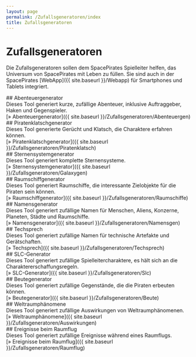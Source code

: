 ```yaml
---
layout: page
permalink: /Zufallsgeneratoren/index
title: Zufallsgeneratoren
---
```


# Zufallsgeneratoren

Die Zufallsgeneratoren sollen dem SpacePirates Spielleiter helfen, das Universum von SpacePirates mit Leben zu füllen. Sie sind auch in der SpacePirates [WebApp]({{ site.baseurl }}/Webapp) für Smartphones und Tablets integriert.

<div class="box0 clickable">
## Abenteuergenerator

<div class="box0text">Dieses Tool generiert kurze, zufällige Abenteuer, inklusive Auftraggeber, Haken und Gegenspieler.</div>
<div class="boxbottom">[&raquo; Abenteuergenerator]({{ site.baseurl }}/Zufallsgeneratoren/Abenteuergen)</div>
</div>
<div class="box0 clickable">
## Piratenklatschgenerator

<div class="box0text">Dieses Tool generierte Gerücht und Klatsch, die Charaktere erfahren können.</div>
<div class="boxbottom">[&raquo; Piratenklatschgenerator]({{ site.baseurl }}/Zufallsgeneratoren/Piratenklatsch)</div>
</div>
<div class="box0 clickable">
## Sternensystemgenerator

<div class="box0text">Dieses Tool generiert komplette Sternensysteme.</div>
<div class="boxbottom">[&raquo; Sternensystemgenerator]({{ site.baseurl }}/Zufallsgeneratoren/Galaxygen)</div>
</div>
<div class="box0 clickable">
## Raumschiffgenerator

<div class="box0text">Dieses Tool generiert Raumschiffe, die interessante Zielobjekte für die Piraten sein können.</div>
<div class="boxbottom">[&raquo; Raumschiffgenerator]({{ site.baseurl }}/Zufallsgeneratoren/Raumschiffe)</div>
</div>
<div class="box0 clickable">
## Namensgenerator

<div class="box0text">Dieses Tool generiert zufällige Namen für Menschen, Aliens, Konzerne, Planeten, Städte und Raumschiffe.</div>
<div class="boxbottom">[&raquo; Namensgenerator]({{ site.baseurl }}/Zufallsgeneratoren/Namensgen)</div>
</div>
<div class="box0 clickable">
## Techsprech

<div class="box0text">Dieses Tool generiert zufällige Namen für technische Artefakte und Gerätschaften.</div>
<div class="boxbottom">[&raquo; Techsprech]({{ site.baseurl }}/Zufallsgeneratoren/Techsprech)</div>
</div>
<div class="box0 clickable">
## SLC-Generator

<div class="box0text">Dieses Tool generiert zufällige Spielleitercharaktere, es hält sich an die Charaktererschaffungsregeln.</div>
<div class="boxbottom">[&raquo; SLC-Generator]({{ site.baseurl }}/Zufallsgeneratoren/Slc)</div>
</div>
<div class="box0 clickable">
## Beutegenerator

<div class="box0text">Dieses Tool generiert zufällige Gegenstände, die die Piraten erbeuten können.</div>
<div class="boxbottom">[&raquo; Beutegenerator]({{ site.baseurl }}/Zufallsgeneratoren/Beute)</div>
</div>
<div class="box0 clickable">
## Weltraumphänomene

<div class="box0text">Dieses Tool generiert zufällige Auswirkungen von Weltraumphänomenen.</div>
<div class="boxbottom">[&raquo; Weltraumphänomene]({{ site.baseurl }}/Zufallsgeneratoren/Auswirkungen)</div>
</div>
<div class="box0 clickable">
## Ereignisse beim Raumflug

<div class="box0text">Dieses Tool generiert zufällige Ereignisse während eines Raumflugs.</div>
<div class="boxbottom">[&raquo; Ereignisse beim Raumflug]({{ site.baseurl }}/Zufallsgeneratoren/Raumflug)</div>
</div>
